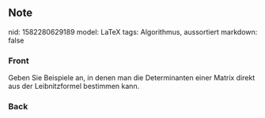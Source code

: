 ## Note
nid: 1582280629189
model: LaTeX
tags: Algorithmus, aussortiert
markdown: false

### Front
Geben Sie Beispiele an, in denen man die Determinanten einer Matrix direkt aus der Leibnitzformel bestimmen kann.

### Back

